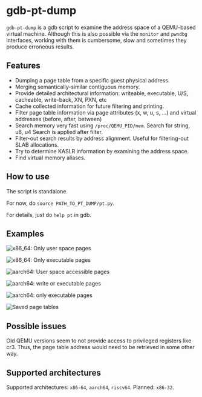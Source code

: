 # gdb-pt-dump

`gdb-pt-dump` is a gdb script to examine the address space of a QEMU-based virtual machine.
Although this is also possible via the `monitor` and `pwndbg` interfaces, working with them is cumbersome, slow and sometimes they produce erroneous results.

## Features

* Dumping a page table from a specific guest physical address.
* Merging semantically-similar contiguous memory.
* Provide detailed architectural information: writeable, executable, U/S, cacheable, write-back, XN, PXN, etc
* Cache collected information for future filtering and printing.
* Filter page table information via page attributes (x, w, u, s, ...) and virtual addresses (before, after, between)
* Search memory very fast using `/proc/QEMU_PID/mem`. Search for string, u8, u4
  Search is applied after filter.
* Filter-out search results by address alignment. Useful for filtering-out SLAB allocations.
* Try to determine KASLR information by examining the address space.
* Find virtual memory aliases.

## How to use

The script is standalone.

For now, do `source PATH_TO_PT_DUMP/pt.py`.

For details, just do `help pt` in gdb.

## Examples

![x86_64: Only user space pages](example_pictures/x86_64_user_space.jpg "x86_64 only user space")

![x86_64: Only executable pages](example_pictures/x86_64_exec_filter.jpg "x86_64 only executable")

![aarch64: User space accessible pages](example_pictures/aarch64_user.jpg "Aarch64 user space accessible")

![aarch64: write or executable pages](example_pictures/aarch64_w_or_x.jpg "Aarch64 write or executable pages")

![aarch64: only executable pages](example_pictures/aarch64_x.jpg "Aarch64 only executable pages")

![Saved page tables](example_pictures/cache_list.jpg "Show saved page tables")

## Possible issues

Old QEMU versions seem to not provide access to privileged registers like cr3.
Thus, the page table address would need to be retrieved in some other way.

## Supported architectures

Supported architectures: `x86-64`, `aarch64`, `riscv64`.
Planned: `x86-32`.
